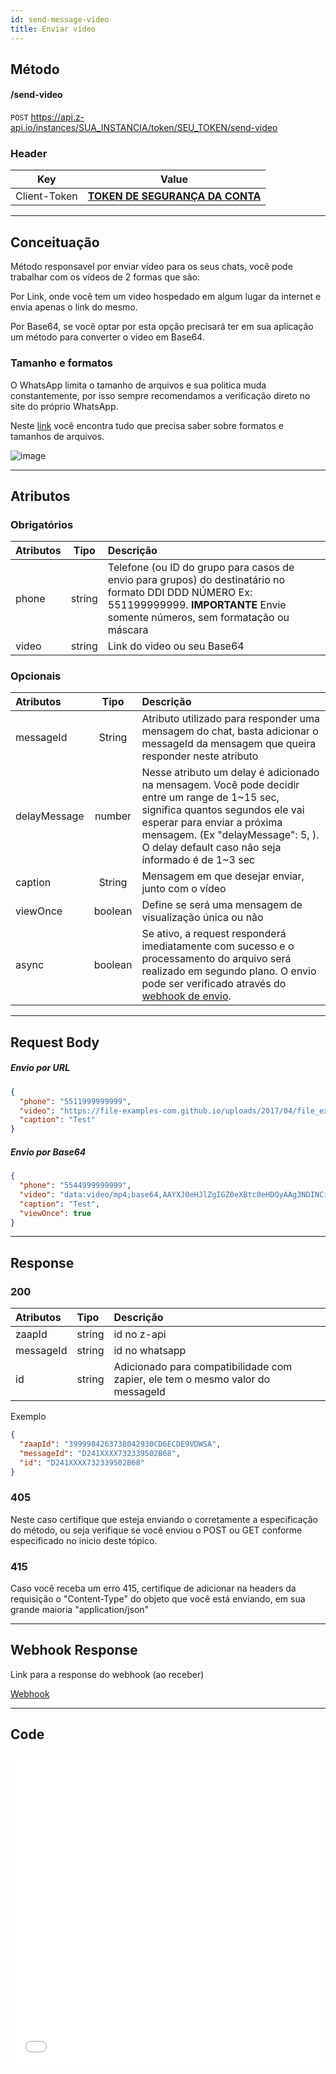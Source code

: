 ```yaml
---
id: send-message-video
title: Enviar video
---
```


## Método

#### /send-video

`POST` https://api.z-api.io/instances/SUA_INSTANCIA/token/SEU_TOKEN/send-video

### Header

|      Key       |            Value            |
| :------------: |     :-----------------:     |
|  Client-Token  | **[TOKEN DE SEGURANÇA DA CONTA](../security/client-token)** |
---

## Conceituação

Método responsavel por enviar vídeo para os seus chats, você pode trabalhar com os vídeos de 2 formas que são:

Por Link, onde você tem um video hospedado em algum lugar da internet e envia apenas o link do mesmo.

Por Base64, se você optar por esta opção precisará ter em sua aplicação um método para converter o video em Base64.

### Tamanho e formatos

O WhatsApp limita o tamanho de arquivos e sua politica muda constantemente, por isso sempre recomendamos a verificação direto no site do próprio WhatsApp.

Neste [link] você encontra tudo que precisa saber sobre formatos e tamanhos de arquivos.

[link]: https://developers.facebook.com/docs/whatsapp/api/media

![image](../../img/send-message-video.jpeg)

---

## Atributos

### Obrigatórios

| Atributos | Tipo | Descrição |
| :-- | :-: | :-- |
| phone | string | Telefone (ou ID do grupo para casos de envio para grupos) do destinatário no formato DDI DDD NÚMERO Ex: 551199999999. **IMPORTANTE** Envie somente números, sem formatação ou máscara |
| video | string | Link do video ou seu Base64 |

### Opcionais

| Atributos | Tipo | Descrição |
| :-- | :-: | :-- |
| messageId | String | Atributo utilizado para responder uma mensagem do chat, basta adicionar o messageId da mensagem que queira responder neste atributo |
| delayMessage | number | Nesse atributo um delay é adicionado na mensagem. Você pode decidir entre um range de 1~15 sec, significa quantos segundos ele vai esperar para enviar a próxima mensagem. (Ex "delayMessage": 5, ). O delay default caso não seja informado é de 1~3 sec |
| caption | String | Mensagem em que desejar enviar, junto com o vídeo |
| viewOnce | boolean | Define se será uma mensagem de visualização única ou não |
| async | boolean | Se ativo, a request responderá imediatamente com sucesso e o processamento do arquivo será realizado em segundo plano. O envio pode ser verificado através do [webhook de envio](/webhooks/on-message-send). |

---

## Request Body

##### Envio por URL
```json
{
  "phone": "5511999999999",
  "video": "https://file-examples-com.github.io/uploads/2017/04/file_example_MP4_480_1_5MG.mp4",
  "caption": "Test"
}
```

##### Envio por Base64
```json
{
  "phone": "5544999999999",
  "video": "data:video/mp4;base64,AAYXJ0eHJlZgIGZ0eXBtc0eHDQyAAg3NDINCiUlRUAAAG1wNDJtcD",
  "caption": "Test",
  "viewOnce": true
}
```

---

## Response

### 200

| Atributos | Tipo   | Descrição      |
| :-------- | :----- | :------------- |
| zaapId    | string | id no z-api    |
| messageId | string | id no whatsapp |
| id | string | Adicionado para compatibilidade com zapier, ele tem o mesmo valor do messageId |

Exemplo

```json
{
  "zaapId": "3999984263738042930CD6ECDE9VDWSA",
  "messageId": "D241XXXX732339502B68",
  "id": "D241XXXX732339502B68"
}
```


### 405

Neste caso certifique que esteja enviando o corretamente a especificação do método, ou seja verifique se você enviou o POST ou GET conforme especificado no inicio deste tópico.

### 415

Caso você receba um erro 415, certifique de adicionar na headers da requisição o "Content-Type" do objeto que você está enviando, em sua grande maioria "application/json"

---

## Webhook Response

Link para a response do webhook (ao receber)

[Webhook](../webhooks/on-message-received#exemplo-de-retorno-de-vídeo)

---

## Code

<iframe src="//api.apiembed.com/?source=https://raw.githubusercontent.com/Z-API/z-api-docs/main/json-examples/send-video.json&targets=all" frameborder="0" scrolling="no" width="100%" height="500px" seamless></iframe>
